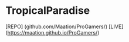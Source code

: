 TropicalParadise
==============================================
[REPO] (github.com/Maation/ProGamers/)
[LIVE] (https://maation.github.io/ProGamers/)
